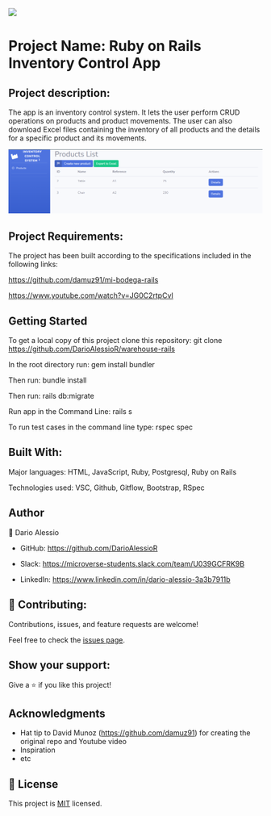 ![](https://img.shields.io/badge/Microverse-blueviolet)

# Project Name: Ruby on Rails Inventory Control App
## Project description:
The app is an inventory control system. It lets the user perform CRUD operations on products and product movements.
The user can also download Excel files containing the inventory of all products and the details for a specific product and its movements.

![](app/assets/images/readme_image.png)

## Project Requirements:
The project has been built according to the specifications included in the following links:

https://github.com/damuz91/mi-bodega-rails

https://www.youtube.com/watch?v=JG0C2rtpCvI


## Getting Started

To get a local copy of this project clone this repository: git clone https://github.com/DarioAlessioR/warehouse-rails

In the root directory run: gem install bundler

Then run: bundle install

Then run: rails db:migrate

Run app in the Command Line: rails s

To run test cases in the command line type: rspec spec

## Built With:
Major languages: HTML, JavaScript, Ruby, Postgresql, Ruby on Rails

Technologies used: VSC, Github, Gitflow, Bootstrap, RSpec


##  Author
👤 Dario Alessio

- GitHub: https://github.com/DarioAlessioR

- Slack: https://microverse-students.slack.com/team/U039GCFRK9B

- LinkedIn: https://www.linkedin.com/in/dario-alessio-3a3b7911b

## 🤝 Contributing:

Contributions, issues, and feature requests are welcome!

Feel free to check the [issues page](../../issues/).

## Show your support:

Give a ⭐️ if you like this project!

## Acknowledgments

- Hat tip to David Munoz (https://github.com/damuz91) for creating the original repo and Youtube video
- Inspiration
- etc

## 📝 License

This project is [MIT](LICENSE) licensed.